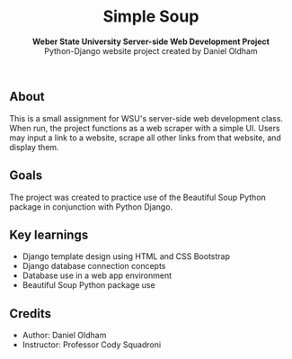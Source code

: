 <h1 align="center">Simple Soup</h1>
<p align="center"><strong>Weber State University Server-side Web Development Project</strong>
<br>Python-Django website project created by Daniel Oldham</p>
<br/>
<h2>About</h2>
This is a small assignment for WSU's server-side web development class. When run, the project functions as a web scraper with a simple UI. Users may input a link to a website, scrape all other links from that website, and display them.

<h2>Goals</h2>

The project was created to practice use of the Beautiful Soup Python package in conjunction with Python Django.

<h2>Key learnings</h2>

- Django template design using HTML and CSS Bootstrap
- Django database connection concepts
- Database use in a web app environment
- Beautiful Soup Python package use


<h2>Credits</h2>

- Author: Daniel Oldham
- Instructor: Professor Cody Squadroni
